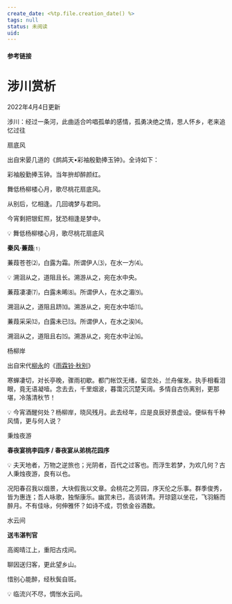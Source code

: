 ```yaml
---
create_date: <%tp.file.creation_date() %>
tags: null
status: 未阅读 
uid: 
---
```



#### 参考链接

# 涉川赏析

2022年4月4日更新

涉川：经过一条河，此曲适合吟唱孤单的感情，孤勇决绝之情，思人怀乡，老来追忆过往

扇底风

出自宋晏几道的《鹧鸪天•彩袖殷勤捧玉钟》。全诗如下：

彩袖殷勤捧玉钟。当年拚却醉颜红。

舞低杨柳楼心月，歌尽桃花扇底风。

从别后，忆相逢。几回魂梦与君同。

今宵剩把银釭照，犹恐相逢是梦中。

<aside>
💡 舞低杨柳楼心月，歌尽桃花扇底风

</aside>

**秦风·蒹葭**⑴

蒹葭苍苍⑵，白露为霜。所谓伊人⑶，在水一方⑷。

<aside>
💡 溯洄从之，道阻且长。溯游从之，宛在水中央。

</aside>

蒹葭凄凄⑺，白露未晞⑻。所谓伊人，在水之湄⑼。

溯洄从之，道阻且跻⑽。溯游从之，宛在水中坻⑾。

蒹葭采采⑿，白露未已⒀。所谓伊人，在水之涘⒁。

溯洄从之，道阻且右⒂。溯游从之，宛在水中沚⒃。

杨柳岸

出自宋代[柳永](https://so.gushiwen.cn/authorv_682bdf0fd34e.aspx)的《[雨霖铃·秋别](https://so.gushiwen.cn/shiwenv_4d795944b856.aspx)》

寒蝉凄切，对长亭晚，骤雨初歇。都门帐饮无绪，留恋处，兰舟催发。执手相看泪眼，竟无语凝噎。念去去，千里烟波，暮霭沉沉楚天阔。多情自古伤离别，更那堪，冷落清秋节！

<aside>
💡 今宵酒醒何处？杨柳岸，晓风残月。此去经年，应是良辰好景虚设。便纵有千种风情，更与何人说？

</aside>

秉烛夜游

**春夜宴桃李园序 / 春夜宴从弟桃花园序**

<aside>
💡 夫天地者，万物之逆旅也；光阴者，百代之过客也。而浮生若梦，为欢几何？古人秉烛夜游，良有以也。

</aside>

况阳春召我以烟景，大块假我以文章。会桃花之芳园，序天伦之乐事。群季俊秀，皆为惠连；吾人咏歌，独惭康乐。幽赏未已，高谈转清。开琼筵以坐花，飞羽觞而醉月。不有佳咏，何伸雅怀？如诗不成，罚依金谷酒数。

水云间

**送韦湛判官**

高阁晴江上，重阳古戍间。

聊因送归客，更此望乡山。

惜别心能醉，经秋鬓自斑。

<aside>
💡 临流兴不尽，惆怅水云间。

</aside>